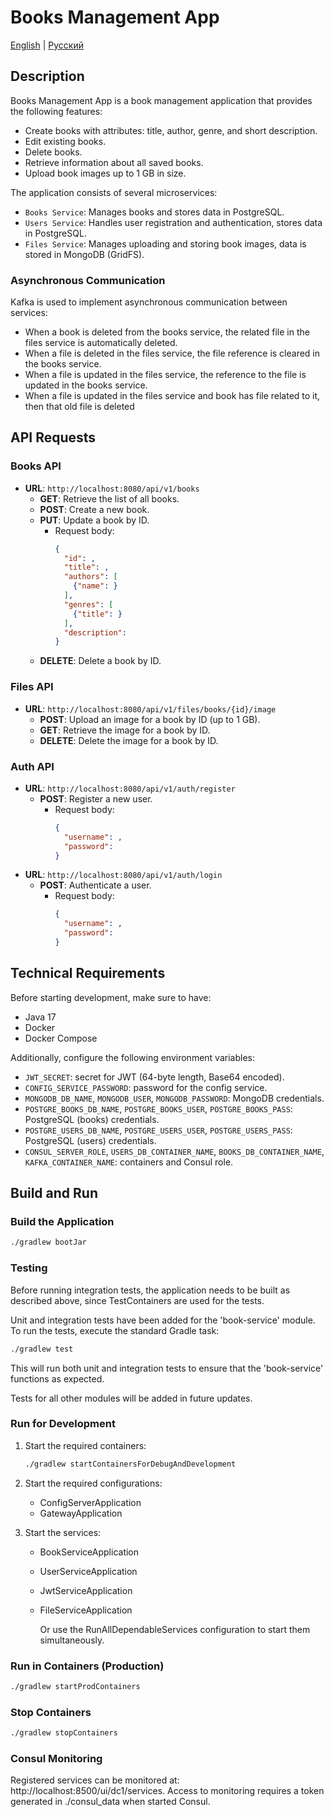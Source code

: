 # Books Management App
[English](README.md) | [Русский](README.ru.md)
## Description
Books Management App is a book management application that provides the following features:
- Create books with attributes: title, author, genre, and short description.
- Edit existing books.
- Delete books.
- Retrieve information about all saved books.
- Upload book images up to 1 GB in size.

The application consists of several microservices:
- `Books Service`: Manages books and stores data in PostgreSQL.
- `Users Service`: Handles user registration and authentication, stores data in PostgreSQL.
- `Files Service`: Manages uploading and storing book images, data is stored in MongoDB (GridFS).

### Asynchronous Communication
Kafka is used to implement asynchronous communication between services:
- When a book is deleted from the books service, the related file in the files service is automatically deleted.
- When a file is deleted in the files service, the file reference is cleared in the books service.
- When a file is updated in the files service, the reference to the file is updated in the books service.
- When a file is updated in the files service and book has file related to it, then that old file is deleted

## API Requests

### Books API
- **URL**: `http://localhost:8080/api/v1/books`
  - **GET**: Retrieve the list of all books.
  - **POST**: Create a new book.
  - **PUT**: Update a book by ID.
    - Request body:
      ```json
      {
        "id": ,
        "title": ,
        "authors": [
          {"name": }
        ],
        "genres": [
          {"title": }
        ],
        "description": 
      }
      ```
  - **DELETE**: Delete a book by ID.

### Files API
- **URL**: `http://localhost:8080/api/v1/files/books/{id}/image`
  - **POST**: Upload an image for a book by ID (up to 1 GB).
  - **GET**: Retrieve the image for a book by ID.
  - **DELETE**: Delete the image for a book by ID.

### Auth API
- **URL**: `http://localhost:8080/api/v1/auth/register`
  - **POST**: Register a new user.
    - Request body:
      ```json
      {
        "username": ,
        "password": 
      }
      ```
- **URL**: `http://localhost:8080/api/v1/auth/login`
  - **POST**: Authenticate a user.
    - Request body:
      ```json
      {
        "username": ,
        "password": 
      }
      ```

## Technical Requirements
Before starting development, make sure to have:
- Java 17
- Docker
- Docker Compose

Additionally, configure the following environment variables:
- `JWT_SECRET`: secret for JWT (64-byte length, Base64 encoded).
- `CONFIG_SERVICE_PASSWORD`: password for the config service.
- `MONGODB_DB_NAME`, `MONGODB_USER`, `MONGODB_PASSWORD`: MongoDB credentials.
- `POSTGRE_BOOKS_DB_NAME`, `POSTGRE_BOOKS_USER`, `POSTGRE_BOOKS_PASS`: PostgreSQL (books) credentials.
- `POSTGRE_USERS_DB_NAME`, `POSTGRE_USERS_USER`, `POSTGRE_USERS_PASS`: PostgreSQL (users) credentials.
- `CONSUL_SERVER_ROLE`, `USERS_DB_CONTAINER_NAME`, `BOOKS_DB_CONTAINER_NAME`, `KAFKA_CONTAINER_NAME`: containers and Consul role.

## Build and Run

### Build the Application
```bash
./gradlew bootJar
```
### Testing
Before running integration tests, the application needs to be built as described above, since TestContainers are used for the tests.

Unit and integration tests have been added for the 'book-service' module. To run the tests, execute the standard Gradle task:
```bash
./gradlew test
```
This will run both unit and integration tests to ensure that the 'book-service' functions as expected.

Tests for all other modules will be added in future updates.

### Run for Development

1. Start the required containers:

   ```bash
   ./gradlew startContainersForDebugAndDevelopment
   ```

2. Start the required configurations:

    - ConfigServerApplication
    - GatewayApplication

3. Start the services:

    - BookServiceApplication
    - UserServiceApplication
    - JwtServiceApplication
    - FileServiceApplication
   
      Or use the RunAllDependableServices configuration to start them simultaneously.
### Run in Containers (Production)
```bash
./gradlew startProdContainers
```
### Stop Containers
```bash
./gradlew stopContainers
```
### Consul Monitoring
Registered services can be monitored at: http://localhost:8500/ui/dc1/services.
Access to monitoring requires a token generated in ./consul_data when started Consul.